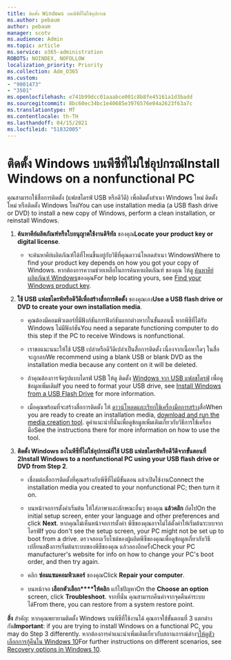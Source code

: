 ```yaml
---
title: ติดตั้ง Windows บนพีซีที่ไม่ใช่อุปกรณ์
ms.author: pebaum
author: pebaum
manager: scotv
ms.audience: Admin
ms.topic: article
ms.service: o365-administration
ROBOTS: NOINDEX, NOFOLLOW
localization_priority: Priority
ms.collection: Adm_O365
ms.custom:
- "9001473"
- "3501"
ms.openlocfilehash: e741b99dcc01aaabce001c8b8fe45161a1d3badd
ms.sourcegitcommit: 8bc60ec34bc1e40685e3976576e04a2623f63a7c
ms.translationtype: MT
ms.contentlocale: th-TH
ms.lasthandoff: 04/15/2021
ms.locfileid: "51832005"
---
```

# <a name="install-windows-on-a-nonfunctional-pc"></a><span data-ttu-id="2e176-102">ติดตั้ง Windows บนพีซีที่ไม่ใช่อุปกรณ์</span><span class="sxs-lookup"><span data-stu-id="2e176-102">Install Windows on a nonfunctional PC</span></span>

<span data-ttu-id="2e176-103">คุณสามารถใช้สื่อการติดตั้ง (แฟลชไดรฟ์ USB หรือดีวีดี) เพื่อติดตั้งสําเนา Windows ใหม่ ติดตั้งใหม่ หรือติดตั้ง Windows ใหม่</span><span class="sxs-lookup"><span data-stu-id="2e176-103">You can use installation media (a USB flash drive or DVD) to install a new copy of Windows, perform a clean installation, or reinstall Windows.</span></span>

1. <span data-ttu-id="2e176-104">**ค้นหาคีย์ผลิตภัณฑ์หรือใบอนุญาตใช้งานดิจิทัล** ของคุณ</span><span class="sxs-lookup"><span data-stu-id="2e176-104">**Locate your product key or digital license**.</span></span>

    - <span data-ttu-id="2e176-105">จะค้นหาคีย์ผลิตภัณฑ์ได้ที่ไหนขึ้นอยู่กับวิธีที่คุณดาวน์โหลดสําเนา Windows</span><span class="sxs-lookup"><span data-stu-id="2e176-105">Where to find your product key depends on how you got your copy of Windows.</span></span> <span data-ttu-id="2e176-106">หากต้องการความช่วยเหลือในการค้นหาผลิตภัณฑ์ ของคุณ ให้ดู [ค้นหาคีย์ผลิตภัณฑ์ Windows](https://support.microsoft.com/help/10749/windows-10-find-product-key)ของคุณ</span><span class="sxs-lookup"><span data-stu-id="2e176-106">For help locating yours, see [Find your Windows product key](https://support.microsoft.com/help/10749/windows-10-find-product-key).</span></span> 

2. <span data-ttu-id="2e176-107">**ใช้ USB แฟลชไดรฟ์หรือดีวีดีเพื่อสร้างสื่อการติดตั้ง** ของคุณเอง</span><span class="sxs-lookup"><span data-stu-id="2e176-107">**Use a USB flash drive or DVD to create your own installation media**.</span></span>

    - <span data-ttu-id="2e176-108">คุณต้องมีคอมพิวเตอร์ที่มีฟังก์ชันการฟังก์ชันแยกต่างหากในขั้นตอนนี้ หากพีซีที่ได้รับ Windows ไม่มีฟังก์ชัน</span><span class="sxs-lookup"><span data-stu-id="2e176-108">You need a separate functioning computer to do this step if the PC to receive Windows is nonfunctional.</span></span>

    - <span data-ttu-id="2e176-109">เราขอแนะนนะให้ใช้ USB เปล่าหรือดีวีดีเปล่าเป็นสื่อการติดตั้ง เนื่องจากเนื้อหาใดๆ ในสื่อจะถูกลบ</span><span class="sxs-lookup"><span data-stu-id="2e176-109">We recommend using a blank USB or blank DVD as the installation media because any content on it will be deleted.</span></span>

    - <span data-ttu-id="2e176-110">ถ้าคุณต้องการจัดรูปแบบไดรฟ์ USB ให้ดู ติดตั้ง [Windows จาก USB แฟลชไดรฟ์](https://docs.microsoft.com/windows-hardware/manufacture/desktop/install-windows-from-a-usb-flash-drive) เพื่อดูข้อมูลเพิ่มเติม</span><span class="sxs-lookup"><span data-stu-id="2e176-110">If you need to format your USB drive, see [Install Windows from a USB Flash Drive](https://docs.microsoft.com/windows-hardware/manufacture/desktop/install-windows-from-a-usb-flash-drive) for more information.</span></span>

    - <span data-ttu-id="2e176-111">เมื่อคุณพร้อมที่จะสร้างสื่อการติดตั้ง ให้ [ดาวน์โหลดและเรียกใช้เครื่องมือการสร้าง](https://www.microsoft.com/software-download/windows10)สื่อ</span><span class="sxs-lookup"><span data-stu-id="2e176-111">When you are ready to create an installation media, [download and run the media creation tool](https://www.microsoft.com/software-download/windows10).</span></span> <span data-ttu-id="2e176-112">ดูคําแนะนําที่นั่นเพื่อดูข้อมูลเพิ่มเติมเกี่ยวกับวิธีการใช้เครื่องมือ</span><span class="sxs-lookup"><span data-stu-id="2e176-112">See the instructions there for more information on how to use the tool.</span></span>

3. <span data-ttu-id="2e176-113">**ติดตั้ง Windows ลงในพีซีที่ไม่ใช่อุปกรณ์ที่ใช้ USB แฟลชไดรฟ์หรือดีวีดีจากขั้นตอนที่ 2**</span><span class="sxs-lookup"><span data-stu-id="2e176-113">**Install Windows to a nonfunctional PC using your USB flash drive or DVD from Step 2**.</span></span>

    - <span data-ttu-id="2e176-114">เชื่อมต่อสื่อการติดตั้งที่คุณสร้างกับพีซีที่ไม่มีขั้นตอน แล้วเปิดใช้งาน</span><span class="sxs-lookup"><span data-stu-id="2e176-114">Connect the installation media you created to your nonfunctional PC; then turn it on.</span></span>

    - <span data-ttu-id="2e176-115">บนหน้าจอการตั้งค่าเริ่มต้น ให้ใส่ภาษาและลักษณะอื่นๆ ของคุณ **แล้วคลิก** ถัดไป</span><span class="sxs-lookup"><span data-stu-id="2e176-115">On the initial setup screen, enter your language and other preferences and click **Next**.</span></span> <span data-ttu-id="2e176-116">หากคุณไม่เห็นหน้าจอการตั้งค่า พีซีของคุณอาจไม่ได้ตั้งค่าให้เริ่มต้นระบบจากไดรฟ์</span><span class="sxs-lookup"><span data-stu-id="2e176-116">If you don't see the setup screen, your PC might not be set up to boot from a drive.</span></span> <span data-ttu-id="2e176-117">ตรวจสอบเว็บไซต์ของผู้ผลิตพีซีของคุณเพื่อดูข้อมูลเกี่ยวกับวิธีเปลี่ยนล8งการเริ่มต้นระบบของพีซีของคุณ แล้วลองอีกครั้ง</span><span class="sxs-lookup"><span data-stu-id="2e176-117">Check your PC manufacturer's website for info on how to change your PC's boot order, and then try again.</span></span>

    - <span data-ttu-id="2e176-118">คลิก **ซ่อมแซมคอมพิวเตอร์** ของคุณ</span><span class="sxs-lookup"><span data-stu-id="2e176-118">Click **Repair your computer**.</span></span>

    - <span data-ttu-id="2e176-119">บนหน้าจอ **เลือกตัวเลือก\*\*\*\*ให้คลิก** แก้ไขปัญหา</span><span class="sxs-lookup"><span data-stu-id="2e176-119">On the **Choose an option** screen, click **Troubleshoot**.</span></span> <span data-ttu-id="2e176-120">จากที่นั่น คุณสามารถคืนค่าจากจุดคืนค่าระบบได้</span><span class="sxs-lookup"><span data-stu-id="2e176-120">From there, you can restore from a system restore point.</span></span>

<span data-ttu-id="2e176-121">**สิ่ง** สําคัญ: หากคุณพยายามติดตั้ง Windows บนพีซีที่ใช้งานได้ คุณอาจใช้ขั้นตอนที่ 3 แตกต่างกัน</span><span class="sxs-lookup"><span data-stu-id="2e176-121">**Important**: if you are trying to install Windows on a functional PC, you may do Step 3 differently.</span></span> <span data-ttu-id="2e176-122">หากต้องการคําแนะนําเพิ่มเติมเกี่ยวกับสถานการณ์ต่างๆ[ให้ดูตัวเลือกการกู้คืนใน Windows 10](https://support.microsoft.com/help/12415/windows-10-recovery-options)</span><span class="sxs-lookup"><span data-stu-id="2e176-122">For further instructions on different scenarios, see [Recovery options in Windows 10](https://support.microsoft.com/help/12415/windows-10-recovery-options).</span></span>
